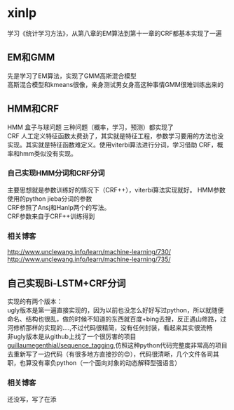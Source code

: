 # xinlp
学习《统计学习方法》，从第八章的EM算法到第十一章的CRF都基本实现了一遍 
## EM和GMM
先是学习了EM算法，实现了GMM高斯混合模型 \
高斯混合模型和kmeans很像，亲身测试男女身高这种事情GMM很难训练出来的 

## HMM和CRF
HMM 盒子与球问题 三种问题（概率，学习，预测）都实现了 \
CRF 人工定义特征函数太费劲了，其实就是特征工程，参数学习要用的方法也没实现。其实就是特征函数难定义。使用viterbi算法进行分词，学习借助
CRF，概率和hmm类似没有实现。
### 自己实现HMM分词和CRF分词
主要思想就是参数训练好的情况下（CRF++），viterbi算法实现就好。
HMM参数使用的python jieba分词的参数 \
CRF参照了Ansj和Hanlp两个的写法。 \
CRF参数来自于CRF++训练得到 
### 相关博客
http://www.unclewang.info/learn/machine-learning/730/ \
http://www.unclewang.info/learn/machine-learning/735/ 

## 自己实现Bi-LSTM+CRF分词
实现的有两个版本： \
ugly版本是第一遍直接实现的，因为以前也没怎么好好写过python，所以就随便命名、结构也很乱，做的时候不知道的东西就百度+bing去搜，反正遇山修路，过河修桥那样的实现的....,不过代码很精简，没有任何封装，看起来其实很流畅 \
非ugly版本是从github上找了一个很厉害的项目[guillaumegenthial/sequence_tagging](https://github.com/guillaumegenthial/sequence_tagging),仿照这种python代码完整度非常高的项目去重新写了一边代码（有很多地方直接抄的😊），代码很清晰，几个文件各司其职，也算没有辜负python（一个面向对象的动态解释型强语言）

### 相关博客
还没写，写了在添
